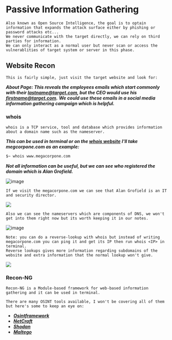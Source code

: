 # Passive Information Gathering
```
Also known as Open Source Intelligence, the goal is to optain information that expands the attack surface either by phishing or password attacks etc...
We never communicate with the target directly, we can rely on third parties for information.
We can only interact as a normal user but never scan or access the vulnerablities of target system or server in this phase.
```

## Website Recon
```
This is fairly simple, just visit the target website and look for:
```
***About Page: This reveals the employees emails which start commonly with their lastname@target.com, but the CEO would use his firstname@target.com.***
***We could use these emails in a social media information gathering campaign which is helpful.***

### whois
```
whois is a TCP service, tool and database which provides information about a domain name such as the nameserver.
```

***This can be used in terminal or on the [whois website](https://www.whois.com/)***
***I'll take megcorpone.com as an example:***

```bash
$~ whois www.megacorpone.com
```

***Not all information can be useful, but we can see who registered the domain which is Alan Grofield.***

![image](https://user-images.githubusercontent.com/75253629/227772437-852a38d0-8101-4efa-814b-69f83d576065.png)

```
If we visit the megacorpone.com we can see that Alan Grofield is an IT and security director.
```

<img src=https://user-images.githubusercontent.com/75253629/227772554-d4e2bdab-17ad-4503-8b5e-c81d8d25352d.png>

```
Also we can see the nameservers which are components of DNS, we won't get into them right now but its worth keeping it in our notes.
```

![image](https://user-images.githubusercontent.com/75253629/227772792-fd7b91e1-e904-4492-ad30-2fdf2c140e36.png)

```
Note: you can do a reverse-lookup with whois but instead of writing megacorpone.com you can ping it and get its IP then run whois <IP> in terminal.
Reverse lookups gives more information regarding subdomains of the website and extra information that the normal lookup won't give.
```

<img src=https://user-images.githubusercontent.com/75253629/227772978-fc52de6e-6551-4d3d-ac36-5f8b54e38ab5.png>

### Recon-NG
```
Recon-NG is a Module-based framework for web-based information gathering and it can be used in terminal.
```

```
There are many OSINT tools available, I won't be covering all of them but here's some to keep an eye on:
```
- ***[Osintframework](https://osintframework.com/)***
- ***[NetCraft](https://www.netcraft.com/)***
- ***[Shodan](https://www.shodan.io/)***
- ***[Maltego](https://www.maltego.com/)***
